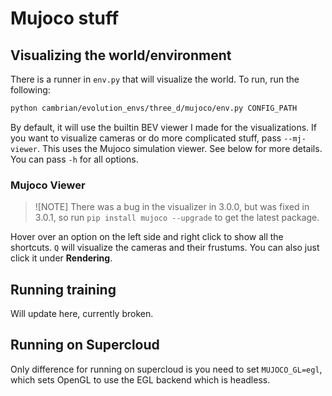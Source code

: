 # Mujoco stuff

## Visualizing the world/environment

There is a runner in `env.py` that will visualize the world. To run, run the following:

```bash
python cambrian/evolution_envs/three_d/mujoco/env.py CONFIG_PATH
```

By default, it will use the builtin BEV viewer I made for the visualizations. If you want to visualize cameras or do more complicated stuff, pass `--mj-viewer`. This uses the Mujoco simulation viewer. See below for more details. You can pass `-h` for all options.

### Mujoco Viewer

> ![NOTE]
> There was a bug in the visualizer in 3.0.0, but was fixed in 3.0.1, so run `pip install mujoco --upgrade` to get the latest package.

Hover over an option on the left side and right click to show all the shortcuts. `Q` will visualize the cameras and their frustums. You can also just click it under **Rendering**.

## Running training

Will update here, currently broken.

## Running on Supercloud

Only difference for running on supercloud is you need to set `MUJOCO_GL=egl`, which sets OpenGL to use the EGL backend which is headless.